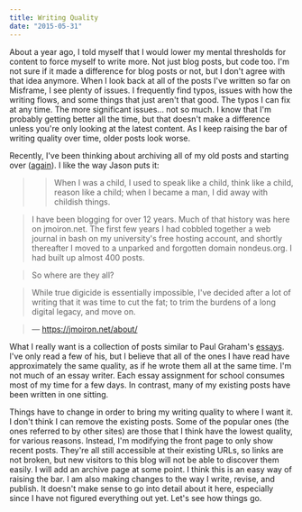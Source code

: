 ```yaml
---
title: Writing Quality
date: "2015-05-31"
---
```


About a year ago, I told myself that I would lower my mental thresholds for content to force myself to write more. Not just blog posts, but code too. I'm not sure if it made a difference for blog posts or not, but I don't agree with that idea anymore. When I look back at all of the posts I've written so far on Misframe, I see plenty of issues. I frequently find typos, issues with how the writing flows, and some things that just aren't that good. The typos I can fix at any time. The more significant issues... not so much. I know that I'm probably getting better all the time, but that doesn't make a difference unless you're only looking at the latest content. As I keep raising the bar of writing quality over time, older posts look worse.

Recently, I've been thinking about archiving all of my old posts and starting over ([again](https://misfra.me/starting-over-again/)). I like the way Jason puts it:

> > When I was a child, I used to speak like a child, think like a child, reason like a child; when I became a man, I did away with childish things.

> I have been blogging for over 12 years. Much of that history was here on jmoiron.net. The first few years I had cobbled together a web journal in bash on my university's free hosting account, and shortly thereafter I moved to a unparked and forgotten domain nondeus.org. I had built up almost 400 posts.

> So where are they all?

> While true digicide is essentially impossible, I've decided after a lot of writing that it was time to cut the fat; to trim the burdens of a long digital legacy, and move on.

> &mdash; https://jmoiron.net/about/

What I really want is a collection of posts similar to Paul Graham's [essays](https://www.paulgraham.com/articles.html). I've only read a few of his, but I believe that all of the ones I have read have approximately the same quality, as if he wrote them all at the same time. I'm not much of an essay writer. Each essay assignment for school consumes most of my time for a few days. In contrast, many of my existing posts have been written in one sitting.

Things have to change in order to bring my writing quality to where I want it. I don't think I can remove the existing posts. Some of the popular ones (the ones referred to by other sites) are those that I think have the lowest quality, for various reasons. Instead, I'm modifying the front page to only show recent posts. They're all still accessible at their existing URLs, so links are not broken, but new visitors to this blog will not be able to discover them easily. I will add an archive page at some point. I think this is an easy way of raising the bar. I am also making changes to the way I write, revise, and publish. It doesn't make sense to go into detail about it here, especially since I have not figured everything out yet. Let's see how things go.
